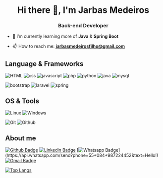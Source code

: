 <h1 align="center">Hi there 👋, I'm Jarbas Medeiros</h1>
<h3 align="center">Back-end Developer</h3>

- 🌱 I’m currently learning more of **Java** & **Spring Boot**

- 📫 How to reach me: **jarbasmedeirosfilho@gmail.com**

## Language & Frameworks
![HTML](https://img.shields.io/badge/-HTML-E34F26?logo=HTML5&style=for-the-badge&logoColor=white)
![css](https://img.shields.io/badge/-css-1572B6?logo=css3&style=for-the-badge&logoColor=white)
![javascript](https://img.shields.io/badge/-javascript-F7DF1E?logo=javascript&style=for-the-badge&logoColor=black)
![php](https://img.shields.io/badge/-php-777BB4?logo=php&style=for-the-badge&logoColor=white)
![python](https://img.shields.io/badge/-python-3776AB?logo=python&style=for-the-badge&logoColor=white)
![java](https://img.shields.io/badge/-java-007396?logo=java&style=for-the-badge&logoColor=white)
![mysql](https://img.shields.io/badge/-mysql-4479A1?logo=mysql&style=for-the-badge&logoColor=white)

![bootstrap](https://img.shields.io/badge/-bootstrap-7952B3?logo=bootstrap&style=for-the-badge&logoColor=white)
![laravel](https://img.shields.io/badge/-laravel-FF2D20?logo=laravel&style=for-the-badge&logoColor=white)
![spring](https://img.shields.io/badge/-spring-6DB33F?logo=spring&style=for-the-badge&logoColor=white)

## OS & Tools
![Linux](https://img.shields.io/badge/-Linux-FCC624?logo=Linux&style=for-the-badge&logoColor=black)
![Windows](https://img.shields.io/badge/-Windows-0078D6?logo=Windows&style=for-the-badge&logoColor=white)

![Git](https://img.shields.io/badge/-Git-F05032?logo=Git&style=for-the-badge&logoColor=white)
![Github](https://img.shields.io/badge/-Github-181717?logo=Github&style=for-the-badge&logoColor=white)

## About me 
[![Github Badge](https://img.shields.io/badge/-Github-000?style=for-the-badge&logo=Github&logoColor=white&link=https://github.com/jarbasmedeiros)](https://github.com/jarbasmedeiros)
[![Linkedin Badge](https://img.shields.io/badge/-LinkedIn-blue?style=for-the-badge&logo=Linkedin&logoColor=white&link=https://www.linkedin.com/in/jarbas-medeiros-49667b13b/)](https://www.linkedin.com/in/jarbas-medeiros-49667b13b/)
[![Whatsapp Badge](https://img.shields.io/badge/-Whatsapp-4CA143?style=for-the-badge&labelColor=4CA143&logo=whatsapp&logoColor=white&link=https://api.whatsapp.com/send?phone=55+084+987224452&text=Hello!)](https://api.whatsapp.com/send?phone=55+084+987224452&text=Hello!)
[![Gmail Badge](https://img.shields.io/badge/-Gmail-c14438?style=for-the-badge&logo=Gmail&logoColor=white&link=mailto:jarbasmedeirosfilho@gmail.com)](mailto:jarbasmedeirosfilho@gmail.com)

[![Top Langs](https://github-readme-stats.vercel.app/api/top-langs/?username=jarbasmedeiros&layout=compact&langs_count=3)](https://github.com/jarbasmedeiros)
